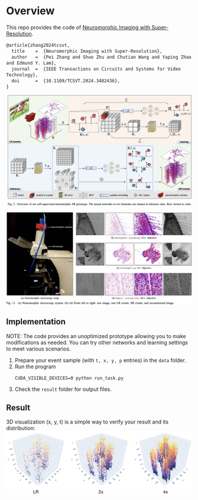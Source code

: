 # Overview
This repo provides the code of [Neuromorphic Imaging with Super-Resolution](https://doi.org/10.1109/TCSVT.2024.3482436).
```
@article{zhang2024tcsvt,
  title    =  {Neuromorphic Imaging with Super-Resolution},
  author   =  {Pei Zhang and Shuo Zhu and Chutian Wang and Yaping Zhao and Edmund Y. Lam},
  journal  =  {IEEE Transactions on Circuits and Systems for Video Technology},
  doi      =  {10.1109/TCSVT.2024.3482436},
}
```
![DEMO](./imgs/workflow.png)

![DEMO](./imgs/ex.png)

## Implementation
NOTE: The code provides an unoptimized prototype allowing you to make modifications as needed. You can try other networks and learning settings to meet various scenarios.
1. Prepare your event sample (with `t, x, y, p` entries) in the `data` folder.
2. Run the program
   ```
   CUDA_VISIBLE_DEVICES=0 python run_task.py
   ```
3. Check the `result` folder for output files.

## Result
3D visualization (x, y, t) is a simple way to verify your result and its distribution:
![DEMO](./imgs/demo.png)

